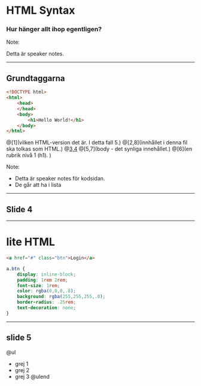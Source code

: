 # HTML Syntax
### Hur hänger allt ihop egentligen?

Note: 

Detta är speaker notes.

---
## Grundtaggarna

```html
<!DOCTYPE html>
<html>
    <head>
    </head>
    <body>
        <h1>Hello World!</h1>
    </body>
</html>
```
@[1](vilken HTML-version det är. I detta fall 5.)
@[2,8](innhållet i denna fil ska tolkas som HTML.)
@[3,4](head)
@[5,7](body - det synliga innehållet.)
@[6](en rubrik nivå 1 (h1). )

Note: 

* Detta är speaker notes för kodsidan.
* De går att ha i lista

---
## Slide 4
----

# lite HTML

```html
<a href="#" class="btn">Login</a>
```

```css
a.btn {
    display: inline-block;
    padding: 1rem 2rem;
    font-size: 1rem;
    color: rgba(0,0,0,.8);
    background: rgba(255,255,255,.8);
    border-radius: .25rem;
    text-decoration: none;
}
```

---
## slide 5

@ul
* grej 1
* grej 2
* grej 3
@ulend
